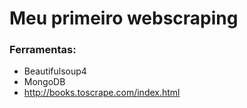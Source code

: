# Meu primeiro webscraping
### Ferramentas:
+ Beautifulsoup4
+ MongoDB
+ http://books.toscrape.com/index.html

